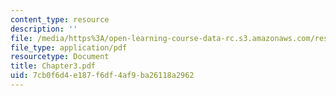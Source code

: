```yaml
---
content_type: resource
description: ''
file: /media/https%3A/open-learning-course-data-rc.s3.amazonaws.com/res-12-000-evolution-of-physical-oceanography-spring-2007/7cb0f6d4e187f6df4af9ba26118a2962_Chapter3.pdf
file_type: application/pdf
resourcetype: Document
title: Chapter3.pdf
uid: 7cb0f6d4-e187-f6df-4af9-ba26118a2962
---
```

